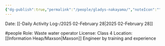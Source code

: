 ```yaml
---
{"dg-publish":true,"permalink":"/people/gladys-nakayama/","noteIcon":"","created":"2025-05-20T10:31:54.198-05:00"}
---
```


Date: [[-Daily Activity Log-/2025 02-February 28\|2025 02-February 28]]

#people 
Role: Waste water operator
License: Class 4 
Location: [[Information Heap/Maxson\|Maxson]]
Engineer by training and experience